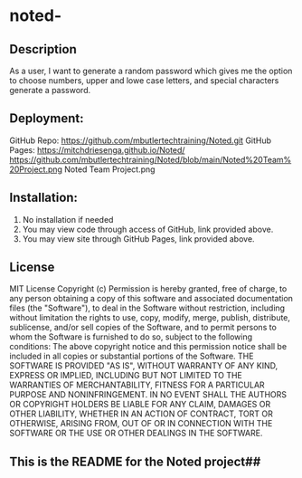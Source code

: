 # noted-





## Description
As a user, I want to generate a random password which gives me the option to choose numbers, upper and lowe case letters, and special characters generate a password.  

## Deployment:
GitHub Repo: https://github.com/mbutlertechtraining/Noted.git
GitHub Pages: https://mitchdriesenga.github.io/Noted/
https://github.com/mbutlertechtraining/Noted/blob/main/Noted%20Team%20Project.png
Noted Team Project.png
## Installation:
1. No installation if needed
2. You may view code through access of GitHub, link provided above.
3. You may view site through GitHub Pages, link provided above.

## License
MIT License
Copyright (c)
Permission is hereby granted, free of charge, to any person obtaining a copy of this software and associated documentation files (the "Software"), to deal in the Software without restriction, including without limitation the rights to use, copy, modify, merge, publish, distribute, sublicense, and/or sell copies of the Software, and to permit persons to whom the Software is furnished to do so, subject to the following conditions:
The above copyright notice and this permission notice shall be included in all copies or substantial portions of the Software.
THE SOFTWARE IS PROVIDED "AS IS", WITHOUT WARRANTY OF ANY KIND, EXPRESS OR IMPLIED, INCLUDING BUT NOT LIMITED TO THE WARRANTIES OF MERCHANTABILITY, FITNESS FOR A PARTICULAR PURPOSE AND NONINFRINGEMENT. IN NO EVENT SHALL THE AUTHORS OR COPYRIGHT HOLDERS BE LIABLE FOR ANY CLAIM, DAMAGES OR OTHER LIABILITY, WHETHER IN AN ACTION OF CONTRACT, TORT OR OTHERWISE, ARISING FROM, OUT OF OR IN CONNECTION WITH THE SOFTWARE OR THE USE OR OTHER DEALINGS IN THE SOFTWARE. 

## This is the README for the Noted project##
